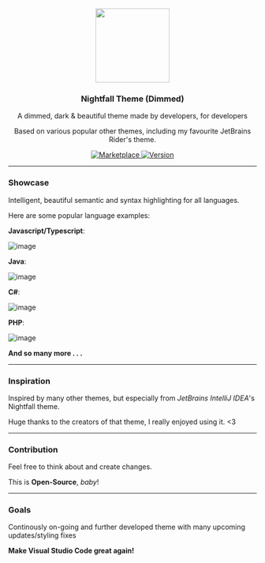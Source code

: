 <p align="center">
   <br/>
   <a href="https://marketplace.visualstudio.com/items?itemName=einknuffy.nightfall-dimmed" target="_blank"><img width="150px" src="https://user-images.githubusercontent.com/66639485/219091559-ff751ec6-1f57-4fc2-a399-b052bf91581e.png" /></a>
   <h3 align="center">Nightfall Theme (Dimmed)</h3>
   <p align="center">A dimmed, dark & beautiful theme made by developers, for developers</p>
   <p align="center">
   Based on various popular other themes, including my favourite JetBrains Rider's theme.
   </p>
   <p align="center" style="align: center">
      <a href="https://marketplace.visualstudio.com/items?itemName=einknuffy.nightfall-dimmed" target="_blank">
        <img src="https://img.shields.io/visual-studio-marketplace/r/einknuffy.nightfall-dimmed" alt="Marketplace" />
      </a>
     <a href="https://github.com/einKnuffy/nightfall-theme" target="_blank">
        <img src="https://img.shields.io/github/package-json/v/einknuffy/nightfall-theme" alt="Version" />
      </a>
   </p>
</p>

---

### Showcase


Intelligent, beautiful semantic and syntax highlighting for all languages.

Here are some popular language examples:

**Javascript/Typescript**:

![image](https://user-images.githubusercontent.com/66639485/219090266-cd6eecf4-e3d1-45e3-bdf6-5833ae5783f0.png)

**Java**:

![image](https://user-images.githubusercontent.com/66639485/219090477-e715aea7-4883-4d81-85a8-bb4b6173dc4f.png)

**C#**:

![image](https://user-images.githubusercontent.com/66639485/219090608-dfce065c-c65c-494d-b571-5c3035be5f09.png)

**PHP**:

![image](https://user-images.githubusercontent.com/66639485/219090871-1ccbfa64-93ce-4c62-a089-71a4a4bcf7ff.png)

**And so many more . . .**

---

### Inspiration

Inspired by many other themes, but especially from _JetBrains IntelliJ IDEA_'s Nightfall theme.

Huge thanks to the creators of that theme, I really enjoyed using it. <3

---

### Contribution

Feel free to think about and create changes.

This is **Open-Source**, _baby_!

---

### Goals

Continously on-going and further developed theme with many upcoming updates/styling fixes

**Make Visual Studio Code great again!**
